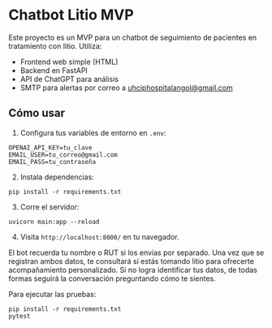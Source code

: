 # Chatbot Litio MVP

Este proyecto es un MVP para un chatbot de seguimiento de pacientes en tratamiento con litio. Utiliza:

- Frontend web simple (HTML)
- Backend en FastAPI
- API de ChatGPT para análisis
- SMTP para alertas por correo a uhciphospitalangol@gmail.com

## Cómo usar

1. Configura tus variables de entorno en `.env`:
```
OPENAI_API_KEY=tu_clave
EMAIL_USER=tu_correo@gmail.com
EMAIL_PASS=tu_contraseña
```

2. Instala dependencias:
```
pip install -r requirements.txt
```

3. Corre el servidor:
```
uvicorn main:app --reload
```

4. Visita `http://localhost:8000/` en tu navegador.

El bot recuerda tu nombre o RUT si los envías por separado. Una vez que se registran ambos datos, te consultará si estás tomando litio para ofrecerte acompañamiento personalizado. Si no logra identificar tus datos, de todas formas seguirá la conversación preguntando cómo te sientes.

Para ejecutar las pruebas:
```
pip install -r requirements.txt
pytest
```
